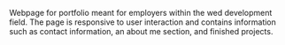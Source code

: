 Webpage for portfolio meant for employers within the wed development field.
The page is responsive to user interaction and contains information such as 
contact information, an about me section, and finished projects.